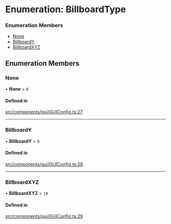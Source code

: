 # Enumeration: BillboardType


### Enumeration Members

- [None](BillboardType.md#none)
- [BillboardY](BillboardType.md#billboardy)
- [BillboardXYZ](BillboardType.md#billboardxyz)

## Enumeration Members

### None

• **None** = ``0``

#### Defined in

[src/components/gui/GUIConfig.ts:27](https://github.com/Orillusion/orillusion/blob/main/src/components/gui/GUIConfig.ts#L27)

___

### BillboardY

• **BillboardY** = ``9``

#### Defined in

[src/components/gui/GUIConfig.ts:28](https://github.com/Orillusion/orillusion/blob/main/src/components/gui/GUIConfig.ts#L28)

___

### BillboardXYZ

• **BillboardXYZ** = ``10``

#### Defined in

[src/components/gui/GUIConfig.ts:29](https://github.com/Orillusion/orillusion/blob/main/src/components/gui/GUIConfig.ts#L29)
